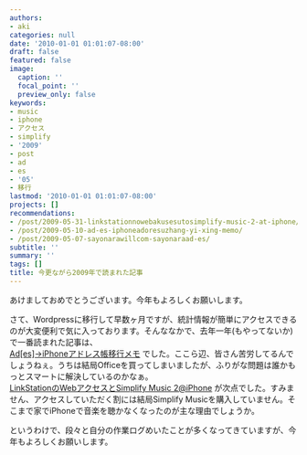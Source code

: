 ```yaml
---
authors:
- aki
categories: null
date: '2010-01-01 01:01:07-08:00'
draft: false
featured: false
image:
  caption: ''
  focal_point: ''
  preview_only: false
keywords:
- music
- iphone
- アクセス
- simplify
- '2009'
- post
- ad
- es
- '05'
- 移行
lastmod: '2010-01-01 01:01:07-08:00'
projects: []
recommendations:
- /post/2009-05-31-linkstationnowebakusesutosimplify-music-2-at-iphone/
- /post/2009-05-10-ad-es-iphoneadoresuzhang-yi-xing-memo/
- /post/2009-05-07-sayonarawillcom-sayonaraad-es/
subtitle: ''
summary: ''
tags: []
title: 今更ながら2009年で読まれた記事
---
```


あけましておめでとうございます。今年もよろしくお願いします。

さて、Wordpressに移行して早数ヶ月ですが、統計情報が簡単にアクセスできるのが大変便利で気に入っております。そんななかで、去年一年(もやってないか)で一番読まれた記事は、  
[Ad[es]→iPhoneアドレス帳移行メモ](/post/2009-05-10-ad-es-iphoneadoresuzhang-yi-xing-memo) でした。ここら辺、皆さん苦労してるんでしょうねぇ。うちは結局Officeを買ってしまいましたが、ふりがな問題は誰かもっとスマートに解決しているのかなぁ。  
[LinkStationのWebアクセスとSimplify Music 2@iPhone](/post/2009-05-31-linkstationnowebakusesutosimplify-music-2-at-iphone/) が次点でした。すみません、アクセスしていただく割には結局Simplify Musicを購入していません。そこまで家でiPhoneで音楽を聴かなくなったのが主な理由でしょうか。

というわけで、段々と自分の作業ログめいたことが多くなってきていますが、今年もよろしくお願いします。
